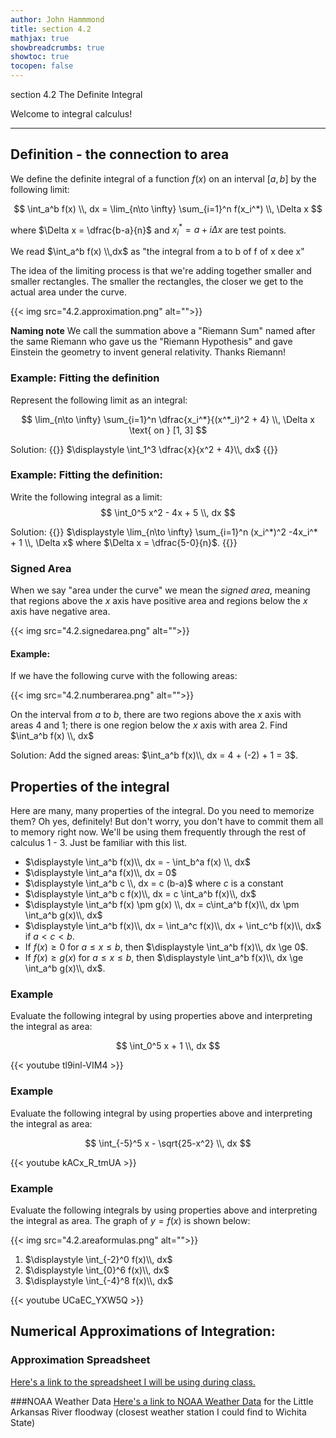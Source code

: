 ```yaml
---
author: John Hammmond
title: section 4.2
mathjax: true
showbreadcrumbs: true
showtoc: true
tocopen: false
---
```


section 4.2 The Definite Integral
<!--more-->

Welcome to integral calculus!

----

## Definition - the connection to area

We define the definite integral of a function $f(x)$ on an interval $[a, b]$ by the following limit: 

$$
\int_a^b f(x) \\, dx = \lim_{n\to \infty} \sum_{i=1}^n f(x_i^*) \\, \Delta x
$$

where $\Delta x = \dfrac{b-a}{n}$ and $x_i^* = a+i\Delta x$ are test points.

We read $\int_a^b f(x) \\,dx$ as "the integral from a to b of f of x dee x"

The idea of the limiting process is that we're adding together smaller and smaller rectangles. The smaller the rectangles, the closer we get to the actual area under the curve.

{{< img src="4.2.approximation.png" alt="">}}

**Naming note**  We call the summation above a "Riemann Sum" named after the same Riemann who gave us the "Riemann Hypothesis" and gave Einstein the geometry to invent general relativity. Thanks Riemann!


### Example: Fitting the definition
Represent the following limit as an integral:

$$
\lim_{n\to \infty} \sum_{i=1}^n \dfrac{x_i^*}{(x^*_i)^2 + 4} \\, \Delta x \text{ on } [1, 3]
$$

Solution:
{{<spoiler>}}
$\displaystyle \int_1^3 \dfrac{x}{x^2 + 4}\\, dx$
{{</spoiler>}}

### Example: Fitting the definition:
Write the following integral as a limit: 
$$
\int_0^5 x^2 - 4x + 5 \\, dx
$$

Solution: 
{{<spoiler>}}
$\displaystyle \lim_{n\to \infty} \sum_{i=1}^n (x_i^*)^2 -4x_i^* + 1 \\, \Delta x$
where $\Delta x = \dfrac{5-0}{n}$. 
{{</spoiler>}}

### Signed Area

When we say "area under the curve" we mean the *signed area*, meaning that regions above the $x$ axis have positive area and regions below the $x$ axis have negative area. 

{{< img src="4.2.signedarea.png" alt="">}}

#### Example: 
If we have the following curve with the following areas: 

{{< img src="4.2.numberarea.png" alt="">}}

On the interval from $a$ to $b$, there are two regions above the $x$ axis with areas 4 and 1; there is one region below the $x$ axis with area 2. 
Find $\int_a^b f(x) \\, dx$

Solution:
Add the signed areas:  $\int_a^b f(x)\\, dx = 4 + (-2) + 1 = 3$.

<!--

## Some Sum Formulas

The following are either familiar from algebra, or will soon be familiar to you. Ancient Greeks studied these and had so there are really neat geometrical explanations of these. If you're interested, just ask! 

- $\displaystyle \sum_{i=1}^n i = 1 + 2 + 3 + 4 + \dots + n = \dfrac{n(n+1)}{2}$
- $\displaystyle \sum_{i=1}^n i^2 = 1^2 + 2^2 + 3^2 + 4^2 + \dots + n^2 = \dfrac{n(n+1)(2n+1}{6}$
- $\displaystyle \sum_{i=1}^n i^3 = 1^3 + 2^3 + 3^3 + 4^3 + \dots + n^3 = \left[\dfrac{n(n+1)}{2}\right]^2$

And some familiar formulas:
- $\displaystyle \sum_{i=1}^n c = c+c+c+c\dots + c = n c$ where $c$ is a constant
- $\displaystyle \sum_{i=1}^n c a_i = c \sum_{i=1}^n a_i$  constants can be factored out of sums
- $\displaystyle \sum_{i=1}^n a_i  \pm b_i = \sum_{i=1}^n a_i \pm \sum_{i=1}^n b_i$  we can split two finite sums on addition or subtraction.

//-->

## Properties of the integral

Here are many, many properties of the integral. Do you need to memorize them? Oh yes, definitely! But don't worry, you don't have to commit them all to memory right now. We'll be using them frequently through the rest of calculus 1 - 3. Just be familiar with this list.

- $\displaystyle \int_a^b f(x)\\, dx = - \int_b^a f(x) \\, dx$
- $\displaystyle \int_a^a f(x)\\, dx = 0$
- $\displaystyle \int_a^b c \\, dx = c (b-a)$ where $c$ is a constant
- $\displaystyle \int_a^b c f(x)\\, dx = c \int_a^b f(x)\\, dx$
- $\displaystyle \int_a^b f(x) \pm g(x) \\, dx = c\int_a^b f(x)\\, dx \pm \int_a^b g(x)\\, dx$
- $\displaystyle \int_a^b f(x)\\, dx = \int_a^c f(x)\\, dx + \int_c^b f(x)\\, dx$ if $a < c < b$.
- If $\displaystyle f(x) \ge 0$ for $a \le x \le b$, then $\displaystyle \int_a^b f(x)\\, dx \ge 0$.
- If $\displaystyle f(x) \ge g(x)$ for $a \le x \le b$, then $\displaystyle \int_a^b f(x)\\, dx \ge \int_a^b g(x)\\, dx$.

### Example
Evaluate the following integral by using properties above and interpreting the integral as area: 

$$
\int_0^5 x + 1 \\, dx
$$

{{< youtube tl9inl-VIM4 >}}


### Example
Evaluate the following integral by using properties above and interpreting the integral as area: 

$$
\int_{-5}^5 x - \sqrt{25-x^2} \\, dx
$$

{{< youtube kACx_R_tmUA >}}

### Example 
Evaluate the following integrals by using properties above and interpreting the integral as area. The graph of $y=f(x)$ is shown below:

{{< img src="4.2.areaformulas.png" alt="">}}

1. $\displaystyle \int_{-2}^0 f(x)\\, dx$ 
1. $\displaystyle \int_{0}^6 f(x)\\, dx$
1. $\displaystyle \int_{-4}^8 f(x)\\, dx$

{{< youtube UCaEC_YXW5Q >}}

## Numerical Approximations of Integration:

### Approximation Spreadsheet
[Here's a link to the spreadsheet I will be using during class.](https://cloud.math.wichita.edu/s/GGDAwENKSzFQgr5)


###NOAA Weather Data
[Here's a link to NOAA Weather Data](https://www.nohrsc.noaa.gov/interactive/html/graph.html?station=WIFK1&w=600&h=400&o=a&uc=0&by=2022&bm=2&bd=16&bh=6&ey=2022&em=2&ed=18&eh=6&data=0&units=0&region=us) for the Little Arkansas River floodway (closest weather station I could find to Wichita State)